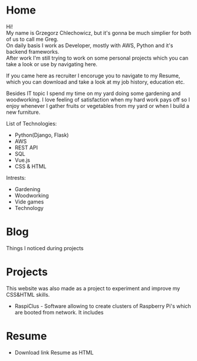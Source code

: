 # Home
Hi! \
My name is Grzegorz Chlechowicz,  but it's gonna be much simplier for both of us to call me Greg. \
On daily basis I work as Developer, mostly with AWS, Python and it's backend frameworks. \
After work I'm still trying to work on some personal projects which you can take a look or use by navigating here.

If you came here as recruiter I encoruge you to navigate to my Resume, which you can download and take a look at my job history, education etc.

Besides IT topic I spend my time on my yard doing some gardening and woodworking. I love feeling of satisfaction when my hard work pays off so I enjoy whenever I gather fruits or vegetables from my yard or when I build a new furniture.

List of Technologies:
- Python(Django, Flask)
- AWS
- REST API
- SQL
- Vue.js
- CSS & HTML

Intrests:
- Gardening
- Woodworking
- Vide games
- Technology 
# Blog
Things I noticed during projects

# Projects
This website was also made as a project to experiment and improve my CSS&HTML skills.
- RaspiClus - Software allowing to create clusters of Raspberry Pi's which are booted from network. It includes 
# Resume
- Download link
Resume as HTML
